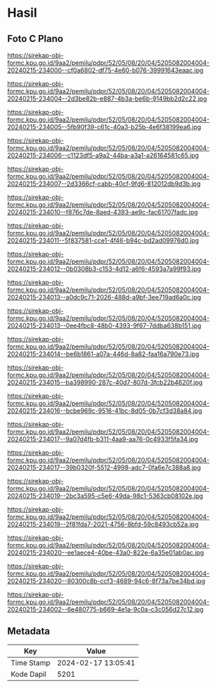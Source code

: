 # Hasil

## Foto C Plano

https://sirekap-obj-formc.kpu.go.id/9aa2/pemilu/pdpr/52/05/08/20/04/5205082004004-20240215-234000--cf0a6802-df75-4e60-b076-39991643eaac.jpg

https://sirekap-obj-formc.kpu.go.id/9aa2/pemilu/pdpr/52/05/08/20/04/5205082004004-20240215-234004--2d3be82b-e887-4b3a-be6b-9149bb2d2c22.jpg

https://sirekap-obj-formc.kpu.go.id/9aa2/pemilu/pdpr/52/05/08/20/04/5205082004004-20240215-234005--5fb90f39-c61c-40a3-b25b-4e6f38199ea6.jpg

https://sirekap-obj-formc.kpu.go.id/9aa2/pemilu/pdpr/52/05/08/20/04/5205082004004-20240215-234006--c1123df5-a9a2-44ba-a3a1-a26164581c65.jpg

https://sirekap-obj-formc.kpu.go.id/9aa2/pemilu/pdpr/52/05/08/20/04/5205082004004-20240215-234007--2d3366cf-cabb-40cf-9fd6-812012db9d3b.jpg

https://sirekap-obj-formc.kpu.go.id/9aa2/pemilu/pdpr/52/05/08/20/04/5205082004004-20240215-234010--f876c7de-8aed-4393-ae9c-fac61707fadc.jpg

https://sirekap-obj-formc.kpu.go.id/9aa2/pemilu/pdpr/52/05/08/20/04/5205082004004-20240215-234011--5f837581-cce1-4f46-b94c-bd2ad09976d0.jpg

https://sirekap-obj-formc.kpu.go.id/9aa2/pemilu/pdpr/52/05/08/20/04/5205082004004-20240215-234012--0b0308b3-c153-4d12-a6f6-4593a7a99f93.jpg

https://sirekap-obj-formc.kpu.go.id/9aa2/pemilu/pdpr/52/05/08/20/04/5205082004004-20240215-234013--a0dc9c71-2026-488d-a9bf-3ee719ad6a0c.jpg

https://sirekap-obj-formc.kpu.go.id/9aa2/pemilu/pdpr/52/05/08/20/04/5205082004004-20240215-234013--0ee4fbc8-48b0-4393-9f67-7ddba638b151.jpg

https://sirekap-obj-formc.kpu.go.id/9aa2/pemilu/pdpr/52/05/08/20/04/5205082004004-20240215-234014--be6b1861-a07a-446d-8a82-faa16a790e73.jpg

https://sirekap-obj-formc.kpu.go.id/9aa2/pemilu/pdpr/52/05/08/20/04/5205082004004-20240215-234015--ba398990-287c-40d7-807d-3fcb22b4620f.jpg

https://sirekap-obj-formc.kpu.go.id/9aa2/pemilu/pdpr/52/05/08/20/04/5205082004004-20240215-234016--bcbe969c-9516-41bc-8d05-0b7cf3d38a84.jpg

https://sirekap-obj-formc.kpu.go.id/9aa2/pemilu/pdpr/52/05/08/20/04/5205082004004-20240215-234017--9a07d4fb-b311-4aa9-aa76-0c4933f5fa34.jpg

https://sirekap-obj-formc.kpu.go.id/9aa2/pemilu/pdpr/52/05/08/20/04/5205082004004-20240215-234017--39b0320f-5512-4998-adc7-0fa6e7c388a8.jpg

https://sirekap-obj-formc.kpu.go.id/9aa2/pemilu/pdpr/52/05/08/20/04/5205082004004-20240215-234019--2bc3a595-c5e6-49da-98c1-5363cb08102e.jpg

https://sirekap-obj-formc.kpu.go.id/9aa2/pemilu/pdpr/52/05/08/20/04/5205082004004-20240215-234019--2f81fda7-2021-4756-8bfd-59c8493cb52a.jpg

https://sirekap-obj-formc.kpu.go.id/9aa2/pemilu/pdpr/52/05/08/20/04/5205082004004-20240215-234020--ee1aece4-40be-43a0-822e-6a35e01ab0ac.jpg

https://sirekap-obj-formc.kpu.go.id/9aa2/pemilu/pdpr/52/05/08/20/04/5205082004004-20240215-234020--80300c8b-ccf3-4689-94c6-8f73a7be34bd.jpg

https://sirekap-obj-formc.kpu.go.id/9aa2/pemilu/pdpr/52/05/08/20/04/5205082004004-20240215-234002--6e480775-b669-4e1a-9c0a-c3c056d27c12.jpg


## Metadata

| Key        | Value               |
| ---------- | ------------------- |
| Time Stamp | 2024-02-17 13:05:41 |
| Kode Dapil | 5201                |




